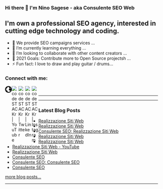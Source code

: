 ### Hi there 👋 I'm Nino Sagese - aka Consulente SEO Web

<!--
**consulente-seo-web/consulente-seo-web** is a ✨ _special_ ✨ repository because its `README.md` (this file) appears on your GitHub profile.

Here are some ideas to get you started:

- 🔭 We provide SEO campaigns services ...
- 🌱 I’m currently learning everything ...
- 👯 I’m looking to collaborate with other content creators ...
- 🤔 2021 Goals: Contribute more to Open Source projectsh ...
-- ⚡ Fun fact: I love to draw and play guitar / drums...
-->




## I'm own a professional SEO agency, interested in cutting edge technology and coding.

- 🔭 We provide SEO campaigns services ...
- 🌱 I’m currently learning everything ...
- 👯 I’m looking to collaborate with other content creators ...
- 🤔 2021 Goals: Contribute more to Open Source projectsh ...
- ⚡ Fun fact: I love to draw and play guitar / drums...

### Connect with me:

[<img align="left" alt="codeSTACKr.com" width="22px" src="https://raw.githubusercontent.com/iconic/open-iconic/master/svg/globe.svg" />][website]
[<img align="left" alt="codeSTACKr | YouTube" width="22px" src="https://cdn.jsdelivr.net/npm/simple-icons@v3/icons/youtube.svg" />][youtube]
[<img align="left" alt="codeSTACKr | Twitter" width="22px" src="https://cdn.jsdelivr.net/npm/simple-icons@v3/icons/twitter.svg" />][twitter]
[<img align="left" alt="codeSTACKr | LinkedIn" width="22px" src="https://cdn.jsdelivr.net/npm/simple-icons@v3/icons/facebook.svg" />][facebook]
[<img align="left" alt="codeSTACKr | Instagram" width="22px" src="https://cdn.jsdelivr.net/npm/simple-icons@v3/icons/pinterest.svg" />][pinterest]

<br />

---

---

### Latest Blog Posts

<!-- BLOG-POST-LIST:START -->
- [Realizzazione Siti Web](https://consulenteseoweb.weebly.com/blog/realizzazione-siti-web)
- [Realizzazione Siti Web](https://consulenteseoweb.wordpress.com/2021/03/24/realizzazione-siti-web/)
- [Consulente SEO: Realizzazione Siti Web](https://consulenteseoweb.blogspot.com/2021/03/realizzazione-siti-web.html)
- [Realizzazione Siti Web](https://consulenteseoweb.tumblr.com/post/646550522700136449)
- [Realizzazione Siti Web](https://www.narro.co/article/fdb16fe0-e3a1-4268-9d45-3cd6c232fd52)
- [Realizzazione Siti Web - YouTube](https://www.youtube.com/watch?v=eGQi-haRR9E&feature=youtu.be)
- [Realizzazione Siti Web](https://consulenteseoweb.blogspot.com/2021/03/realizzazione-siti-web.html)
- [Consulente SEO](https://consulenteseoweb.tumblr.com/post/646259858847547392)
- [Consulente SEO: Consulente SEO](https://consulenteseoweb.blogspot.com/2021/03/consulente-seo.html)
- [Consulente SEO](https://www.narro.co/article/7d2ff964-f7d7-4df8-91f4-3831418c1a90)
<!-- BLOG-POST-LIST:END -->

[more blog posts...](https://consulenteseoweb.blogspot.com)

---


[website]: https://www.michelemarchi.com
[twitter]: https://twitter.com/ConsulenteSEO1
[youtube]: https://www.youtube.com/channel/UCGAeN83y3CiSuNzuYe6GsoQ
[facebook]: https://www.facebook.com/Consulente-SEO-102834801873362
[pinterest]: https://www.pinterest.it/consulenteseoweb
